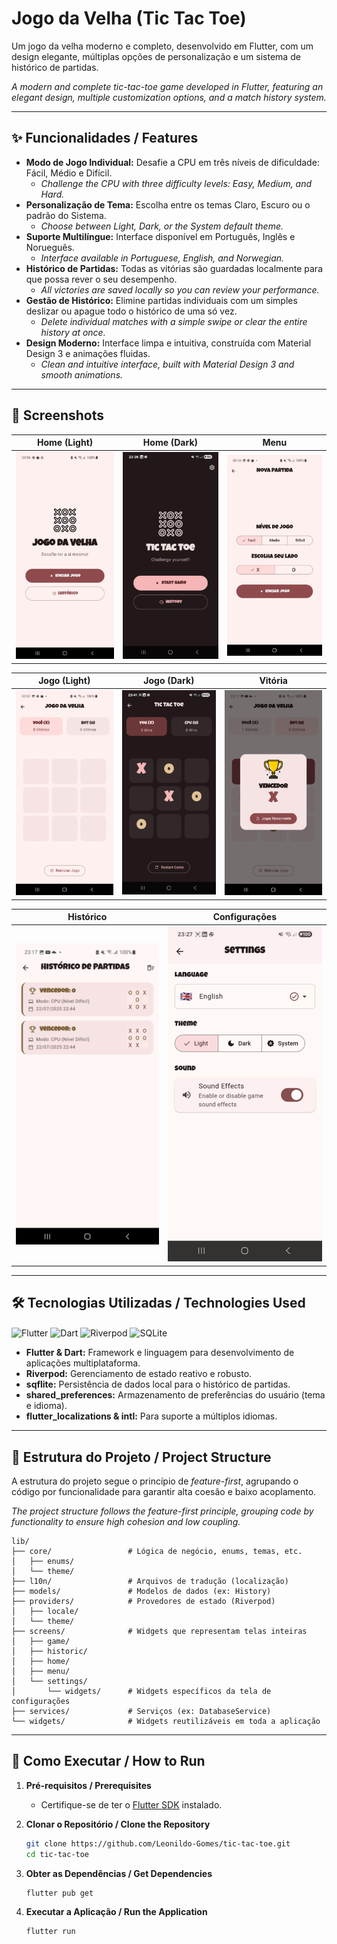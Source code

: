 # Jogo da Velha (Tic Tac Toe)

Um jogo da velha moderno e completo, desenvolvido em Flutter, com um design elegante, múltiplas opções de personalização e um sistema de histórico de partidas.

*A modern and complete tic-tac-toe game developed in Flutter, featuring an elegant design, multiple customization options, and a match history system.*

---

## ✨ Funcionalidades / Features

-   **Modo de Jogo Individual:** Desafie a CPU em três níveis de dificuldade: Fácil, Médio e Difícil.
    -   *Challenge the CPU with three difficulty levels: Easy, Medium, and Hard.*
-   **Personalização de Tema:** Escolha entre os temas Claro, Escuro ou o padrão do Sistema.
    -   *Choose between Light, Dark, or the System default theme.*
-   **Suporte Multilíngue:** Interface disponível em Português, Inglês e Norueguês.
    -   *Interface available in Portuguese, English, and Norwegian.*
-   **Histórico de Partidas:** Todas as vitórias são guardadas localmente para que possa rever o seu desempenho.
    -   *All victories are saved locally so you can review your performance.*
-   **Gestão de Histórico:** Elimine partidas individuais com um simples deslizar ou apague todo o histórico de uma só vez.
    -   *Delete individual matches with a simple swipe or clear the entire history at once.*
-   **Design Moderno:** Interface limpa e intuitiva, construída com Material Design 3 e animações fluidas.
    -   *Clean and intuitive interface, built with Material Design 3 and smooth animations.*

---

## 📸 Screenshots

| Home (Light) | Home (Dark) | Menu |
| :---: | :---: | :---: |
| ![Home Screen Light](screenshot/home_screen.jpeg) | ![Home Screen Dark](screenshot/home_screen_dark.jpeg) | ![Menu Screen](screenshot/menu_screen.jpeg) |

| Jogo (Light) | Jogo (Dark) | Vitória |
| :---: | :---: | :---: |
| ![Game Screen Light](screenshot/game_screen.jpeg) | ![Game Screen Dark](screenshot/game_screen_dark.jpeg) | ![Winner Screen](screenshot/winner_screen.jpeg) |

| Histórico | Configurações |
| :---: | :---: |
| ![History Screen](screenshot/historic_screen.jpeg) | ![Settings Screen](screenshot/settings_screen.jpeg) |

---

## 🛠️ Tecnologias Utilizadas / Technologies Used

<img align="center" alt="Flutter" title="Flutter" src="https://img.shields.io/badge/Flutter-02569B?style=for-the-badge&logo=flutter&logoColor=white" />
<img align="center" alt="Dart" title="Dart" src="https://img.shields.io/badge/Dart-0175C2?style=for-the-badge&logo=dart&logoColor=white" />
<img align="center" alt="Riverpod" title="Riverpod" src="https://img.shields.io/badge/Riverpod-2396F3?style=for-the-badge&logo=riverpod&logoColor=white" />
<img align="center" alt="SQLite" title="SQLite" src="https://img.shields.io/badge/SQLite-07405E?style=for-the-badge&logo=sqlite&logoColor=white" />

-   **Flutter & Dart:** Framework e linguagem para desenvolvimento de aplicações multiplataforma.
-   **Riverpod:** Gerenciamento de estado reativo e robusto.
-   **sqflite:** Persistência de dados local para o histórico de partidas.
-   **shared_preferences:** Armazenamento de preferências do usuário (tema e idioma).
-   **flutter_localizations & intl:** Para suporte a múltiplos idiomas.

---

## 📂 Estrutura do Projeto / Project Structure

A estrutura do projeto segue o princípio de *feature-first*, agrupando o código por funcionalidade para garantir alta coesão e baixo acoplamento.

*The project structure follows the feature-first principle, grouping code by functionality to ensure high cohesion and low coupling.*

```
lib/
├── core/                 # Lógica de negócio, enums, temas, etc.
│   ├── enums/
│   └── theme/
├── l10n/                 # Arquivos de tradução (localização)
├── models/               # Modelos de dados (ex: History)
├── providers/            # Provedores de estado (Riverpod)
│   ├── locale/
│   └── theme/
├── screens/              # Widgets que representam telas inteiras
│   ├── game/
│   ├── historic/
│   ├── home/
│   ├── menu/
│   └── settings/
│       └── widgets/      # Widgets específicos da tela de configurações
├── services/             # Serviços (ex: DatabaseService)
└── widgets/              # Widgets reutilizáveis em toda a aplicação
```

---

## 🚀 Como Executar / How to Run

1.  **Pré-requisitos / Prerequisites**
    -   Certifique-se de ter o [Flutter SDK](https://flutter.dev/docs/get-started/install) instalado.

2.  **Clonar o Repositório / Clone the Repository**
    ```bash
    git clone https://github.com/Leonildo-Gomes/tic-tac-toe.git
    cd tic-tac-toe
    ```

3.  **Obter as Dependências / Get Dependencies**
    ```bash
    flutter pub get
    ```

4.  **Executar a Aplicação / Run the Application**
    ```bash
    flutter run
    ```